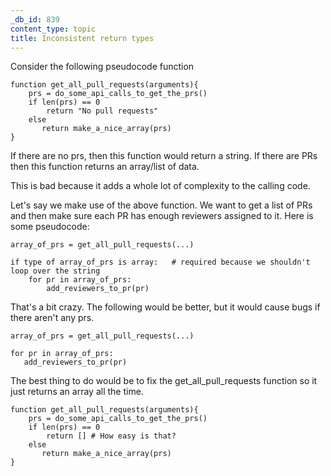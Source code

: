 ```yaml
---
_db_id: 839
content_type: topic
title: Inconsistent return types
---
```


Consider the following pseudocode function

```
function get_all_pull_requests(arguments){
    prs = do_some_api_calls_to_get_the_prs()
    if len(prs) == 0 
        return "No pull requests"
    else
       return make_a_nice_array(prs)
}
```

If there are no prs, then this function would return a string. If there are PRs then this function returns an array/list of data.

This is bad because it adds a whole lot of complexity to the calling code. 

Let's say we make use of the above function. We want to get a list of PRs and then make sure each PR has enough reviewers assigned to it. Here is some pseudocode:

```
array_of_prs = get_all_pull_requests(...)

if type of array_of_prs is array:   # required because we shouldn't loop over the string
    for pr in array_of_prs:
        add_reviewers_to_pr(pr)
```

That's a bit crazy. The following would be better, but it would cause bugs if there aren't any prs.

```
array_of_prs = get_all_pull_requests(...)

for pr in array_of_prs:
   add_reviewers_to_pr(pr)
```

The best thing to do would be to fix the get_all_pull_requests function so it just returns an array all the time. 

```
function get_all_pull_requests(arguments){
    prs = do_some_api_calls_to_get_the_prs()
    if len(prs) == 0 
        return [] # How easy is that?
    else
       return make_a_nice_array(prs)
}
```